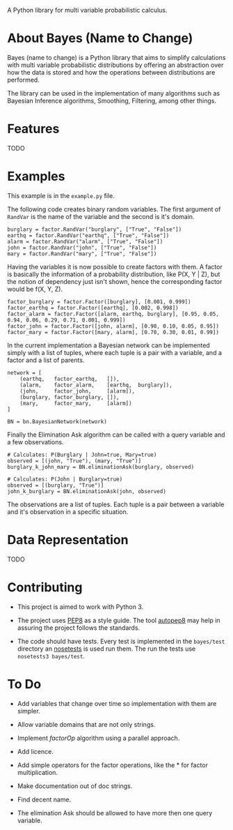 A Python library for multi variable probabilistic calculus.

# About Bayes (Name to Change)

Bayes (name to change) is a Python library that aims to simplify calculations with multi variable probabilistic distributions by offering an abstraction over how the data is stored and how the operations between distributions are performed.

The library can be used in the implementation of many algorithms such as Bayesian Inference algorithms, Smoothing, Filtering, among other things.

# Features

TODO

# Examples

This example is in the `example.py` file.

The following code creates binary random variables. The first argument of `RandVar` is the name of the variable and the second is it's domain.

    burglary = factor.RandVar("burglary", ["True", "False"])
    earthq = factor.RandVar("earthq", ["True", "False"])
    alarm = factor.RandVar("alarm", ["True", "False"])
    john = factor.RandVar("john", ["True", "False"])
    mary = factor.RandVar("mary", ["True", "False"])

Having the variables it is now possible to create factors with them. A factor is basically the information of a probability distribution, like P(X, Y | Z), but the notion of dependency just isn't shown, hence the corresponding factor would be f(X, Y, Z).

    factor_burglary = factor.Factor([burglary], [0.001, 0.999])
    factor_earthq = factor.Factor([earthq], [0.002, 0.998])
    factor_alarm = factor.Factor([alarm, earthq, burglary], [0.95, 0.05, 0.94, 0.06, 0.29, 0.71, 0.001, 0.999])
    factor_john = factor.Factor([john, alarm], [0.90, 0.10, 0.05, 0.95])
    factor_mary = factor.Factor([mary, alarm], [0.70, 0.30, 0.01, 0.99])

In the current implementation a Bayesian network can be implemented simply with a list of tuples, where each tuple is a pair with a variable, and a factor and a list of parents.

    network = [
        (earthq,   factor_earthq,   []),
        (alarm,    factor_alarm,    [earthq,  burglary]),
        (john,     factor_john,     [alarm]),
        (burglary, factor_burglary, []),
        (mary,     factor_mary,     [alarm])
    ]

    BN = bn.BayesianNetwork(network)

Finally the Elimination Ask algorithm can be called with a query variable and a few observations.

    # Calculates: P(Burglary | John=true, Mary=true)
    observed = [(john, "True"), (mary, "True")]
    burglary_k_john_mary = BN.eliminationAsk(burglary, observed)

    # Calculates: P(John | Burglary=true)
    observed = [(burglary, "True")]
    john_k_burglary = BN.eliminationAsk(john, observed)

The observations are a list of tuples. Each tuple is a pair between a variable and it's observation in a specific situation.

# Data Representation

TODO

# Contributing

* This project is aimed to work with Python 3.

* The project uses [PEP8](http://legacy.python.org/dev/peps/pep-0008) as a style guide. The tool [autopep8](https://pypi.python.org/pypi/autopep8/) may help in assuring the project follows the standards.

* The code should have tests. Every test is implemented in the `bayes/test` directory an [nosetests](https://nose.readthedocs.org/en/latest/) is used run them. The run the tests use `nosetests3 bayes/test`.

# To Do

* Add variables that change over time so implementation with them are simpler.

* Allow variable domains that are not only strings.

* Implement *factorOp* algorithm using a parallel approach.

* Add licence.

* Add simple operators for the factor operations, like the * for factor multiplication.

* Make documentation out of doc strings.

* Find decent name.

* The elimination Ask should be allowed to have more then one query variable.

